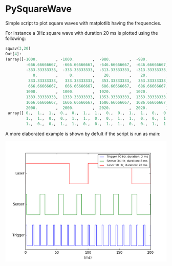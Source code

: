 # PySquareWave
Simple script to plot square waves with matplotlib having the frequencies.

For instance a 3Hz square wave with duration 20 ms is plotted using the following:


```python
sqwav(3,20)
Out[4]: 
(array([-1000.        , -1000.        ,  -980.        ,  -980.        ,
         -666.66666667,  -666.66666667,  -646.66666667,  -646.66666667,
         -333.33333333,  -333.33333333,  -313.33333333,  -313.33333333,
            0.        ,     0.        ,    20.        ,    20.        ,
          333.33333333,   333.33333333,   353.33333333,   353.33333333,
          666.66666667,   666.66666667,   686.66666667,   686.66666667,
         1000.        ,  1000.        ,  1020.        ,  1020.        ,
         1333.33333333,  1333.33333333,  1353.33333333,  1353.33333333,
         1666.66666667,  1666.66666667,  1686.66666667,  1686.66666667,
         2000.        ,  2000.        ,  2020.        ,  2020.        ]),
 array([ 0.,  1.,  1.,  0.,  0.,  1.,  1.,  0.,  0.,  1.,  1.,  0.,  0.,
         1.,  1.,  0.,  0.,  1.,  1.,  0.,  0.,  1.,  1.,  0.,  0.,  1.,
         1.,  0.,  0.,  1.,  1.,  0.,  0.,  1.,  1.,  0.,  0.,  1.,  1.,  0.]))

```
A more elaborated example is shown by defult if the script is run as main:

![GitHub Logo](https://github.com/giacomomarchioro/PySquareWave/blob/master/Example.png)
